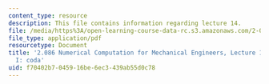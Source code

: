 ```yaml
---
content_type: resource
description: This file contains information regarding lecture 14.
file: /media/https%3A/open-learning-course-data-rc.s3.amazonaws.com/2-086-numerical-computation-for-mechanical-engineers-spring-2013/f70402b7045916be6ec3439ab55d0c78_MIT2_086S13_lecture14.pdf
file_type: application/pdf
resourcetype: Document
title: '2.086 Numerical Computation for Mechanical Engineers, Lecture 14: Linear Algebra
  I: coda'
uid: f70402b7-0459-16be-6ec3-439ab55d0c78
---
```

